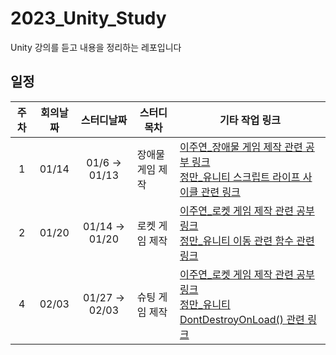 # 2023_Unity_Study
Unity 강의를 듣고 내용을 정리하는 레포입니다



## 일정
|주차|회의날짜|스터디날짜|스터디목차|기타 작업 링크|
|:-------:|:----:|:----:|----|----|
|1|01/14|01/6 → 01/13|장애물 게임 제작|[이주연_장애물 게임 제작 관련 공부 링크](https://p2-study.tistory.com/103)<br/>[정만_유니티 스크립트 라이프 사이클 관련 링크](https://juungmn.tistory.com/61)|
|2|01/20|01/14 → 01/20|로켓 게임 제작|[이주연_로켓 게임 제작 관련 공부 링크](https://p2-study.tistory.com/103)<br/>[정만_유니티 이동 관련 함수 관련 링크](https://juungmn.tistory.com/62)|
|4|02/03|01/27 → 02/03|슈팅 게임 제작|[이주연_로켓 게임 제작 관련 공부 링크](https://p2-study.tistory.com/103)<br/>[정만_유니티 DontDestroyOnLoad() 관련 링크](https://juungmn.tistory.com/63)|

